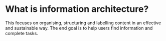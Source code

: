 # What is information architecture?
This focuses on organising, structuring and labelling content in an effective and sustainable way. The end goal is to help users find information and complete tasks.